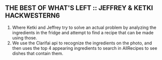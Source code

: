 ## THE BEST OF WHAT'S LEFT :: JEFFREY & KETKI HACKWESTERN6

1. Where Ketki and Jeffrey try to solve an actual problem by analyzing the ingredients in the fridge and attempt to find a recipe that can be made using those.
2. We use the Clarifai api to recognize the ingredients on the photo, and then uses the top 4 appearing ingredients to search in AllRecipes to see dishes that contain them.
